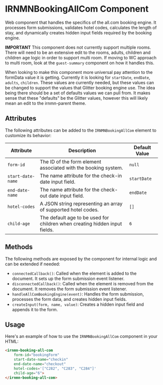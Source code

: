 # IRNMNBookingAllCom Component

Web component that handles the specifics of the all.com booking engine. It processes form submissions, validates hotel codes, calculates the length of stay, and dynamically creates hidden input fields required by the booking engine.

**IMPORTANT**
This component does not currently support multiple rooms. There will need to be an extensive edit to the rooms, adults, children and children age logic in order to support multi room. If moving to WC approach to multi room, look at the `guest-summary` component on how it handles this.

When looking to make this component more universal pay attention to the formData value it is getting. Currently it is looking for `startDate`, `endDate`, `adults`, `children`. These values are currently needed, but these values can be changed to support the values that Glitter booking engine use. The idea being there should be a set of defaults values we can pull from. It makes sense that these "defaults" be the Glitter values, however this will likely mean an edit to the irnmn-parent theme.

## Attributes
The following attributes can be added to the `IRNMNBookingAllCom` element to customize its behavior:

| Attribute          | Description                                                                 | Default Value |
|--------------------|-----------------------------------------------------------------------------|---------------|
| `form-id`          | The ID of the form element associated with the booking system.              | `null`        |
| `start-date-name`  | The name attribute for the check-in date input field.                       | `startDate`   |
| `end-date-name`    | The name attribute for the check-out date input field.                      | `endDate`     |
| `hotel-codes`      | A JSON string representing an array of supported hotel codes.               | `[]`          |
| `child-age`        | The default age to be used for children when creating hidden input fields.  | `6`           |

## Methods
The following methods are exposed by the component for internal logic and can be extended if needed:

- `connectedCallback()`: Called when the element is added to the document. It sets up the form submission event listener.
- `disconnectedCallback()`: Called when the element is removed from the document. It removes the form submission event listener.
- `handleAllComBookingEngine(event)`: Handles the form submission, processes the form data, and creates hidden input fields.
- `createInput(form, name, value)`: Creates a hidden input field and appends it to the form.

## Usage

Here's an example of how to use the `IRNMNBookingAllCom` component in your HTML:

```html
<irnmn-booking-all-com
    form-id="bookingForm"
    start-date-name="checkin"
    end-date-name="checkout"
    hotel-codes='["C282", "C283", "C284"]'
    child-age="6">
</irnmn-booking-all-com>
